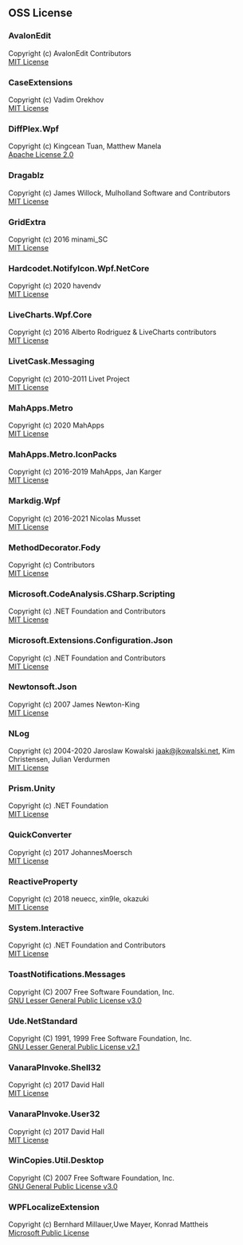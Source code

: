 ## OSS License

### AvalonEdit
Copyright (c) AvalonEdit Contributors  
[MIT License](https://github.com/icsharpcode/AvalonEdit/blob/master/LICENSE)  

### CaseExtensions
Copyright (c) Vadim Orekhov  
[MIT License](https://github.com/vad3x/case-extensions/blob/master/readme.md#license)  

### DiffPlex.Wpf
Copyright (c) Kingcean Tuan, Matthew Manela  
[Apache License 2.0](https://github.com/mmanela/diffplex/blob/master/License.txt)  

### Dragablz
Copyright (c) James Willock,  Mulholland Software and Contributors  
[MIT License](https://raw.githubusercontent.com/ButchersBoy/Dragablz/master/LICENSE)  

### GridExtra
Copyright (c) 2016 minami_SC  
[MIT License](https://github.com/sourcechord/GridExtra/blob/master/LICENSE)  

### Hardcodet.NotifyIcon.Wpf.NetCore
Copyright (c) 2020 havendv  
[MIT License](https://github.com/HavenDV/H.NotifyIcon.WPF/blob/master/LICENSE.md)  

### LiveCharts.Wpf.Core
Copyright (c) 2016 Alberto Rodriguez & LiveCharts contributors  
[MIT License](https://github.com/fedoaa/Live-Charts/blob/master/LICENSE.TXT)  

### LivetCask.Messaging
Copyright (c) 2010-2011 Livet Project  
[MIT License](https://github.com/runceel/Livet/blob/master/license-en.txt)  

### MahApps.Metro
Copyright (c) 2020 MahApps  
[MIT License](https://github.com/MahApps/MahApps.Metro/blob/develop/LICENSE)  

### MahApps.Metro.IconPacks
Copyright (c) 2016-2019 MahApps, Jan Karger  
[MIT License](https://github.com/MahApps/MahApps.Metro.IconPacks/blob/develop/LICENSE)  

### Markdig.Wpf
Copyright (c) 2016-2021 Nicolas Musset  
[MIT License](https://github.com/Kryptos-FR/markdig.wpf/blob/develop/LICENSE.md)  

### MethodDecorator.Fody
Copyright (c) Contributors  
[MIT License](https://github.com/Fody/MethodDecorator/blob/master/License.txt)  

### Microsoft.CodeAnalysis.CSharp.Scripting
Copyright (c) .NET Foundation and Contributors  
[MIT License](https://github.com/dotnet/roslyn/blob/master/License.txt)  

### Microsoft.Extensions.Configuration.Json
Copyright (c) .NET Foundation and Contributors  
[MIT License](https://github.com/dotnet/runtime/blob/master/LICENSE.TXT)  

### Newtonsoft.Json
Copyright (c) 2007 James Newton-King  
[MIT License](https://github.com/JamesNK/Newtonsoft.Json/blob/master/LICENSE.md)  

### NLog
Copyright (c) 2004-2020 Jaroslaw Kowalski <jaak@jkowalski.net>, Kim Christensen, Julian Verdurmen  
[MIT License](https://github.com/NLog/NLog/blob/dev/LICENSE.txt)  

### Prism.Unity
Copyright (c) .NET Foundation  
[MIT License](https://github.com/PrismLibrary/Prism/blob/master/LICENSE)  

### QuickConverter
Copyright (c) 2017 JohannesMoersch  
[MIT License](https://github.com/JohannesMoersch/QuickConverter/blob/master/LICENSE)  

### ReactiveProperty
Copyright (c) 2018 neuecc, xin9le, okazuki  
[MIT License](https://github.com/runceel/ReactiveProperty/blob/main/LICENSE.txt)  

### System.Interactive
Copyright (c) .NET Foundation and Contributors  
[MIT License](https://github.com/dotnet/reactive/blob/main/LICENSE)  

### ToastNotifications.Messages
Copyright (C) 2007 Free Software Foundation, Inc.  
[GNU Lesser General Public License v3.0](https://github.com/rafallopatka/ToastNotifications/blob/master-v2/license)  

### Ude.NetStandard
Copyright (C) 1991, 1999 Free Software Foundation, Inc.  
[GNU Lesser General Public License v2.1](https://github.com/yinyue200/ude/blob/master/license/lgpl-2.1.txt)  

### VanaraPInvoke.Shell32
Copyright (c) 2017 David Hall  
[MIT License](https://github.com/dahall/Vanara/blob/master/LICENSE)  

### VanaraPInvoke.User32
Copyright (c) 2017 David Hall  
[MIT License](https://github.com/dahall/Vanara/blob/master/LICENSE)  

### WinCopies.Util.Desktop
Copyright (C) 2007 Free Software Foundation, Inc.  
[GNU General Public License v3.0](https://github.com/pierresprim/WinCopies/blob/master/LICENSE)  

### WPFLocalizeExtension
Copyright (c) Bernhard Millauer,Uwe Mayer, Konrad Mattheis  
[Microsoft Public License](https://github.com/XAMLMarkupExtensions/WPFLocalizationExtension/blob/master/LICENSE)  